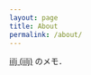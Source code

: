 ```yaml
---
layout: page
title: About
permalink: /about/
---
```


[iilj \(iilj\)](https://github.com/iilj) のメモ．
